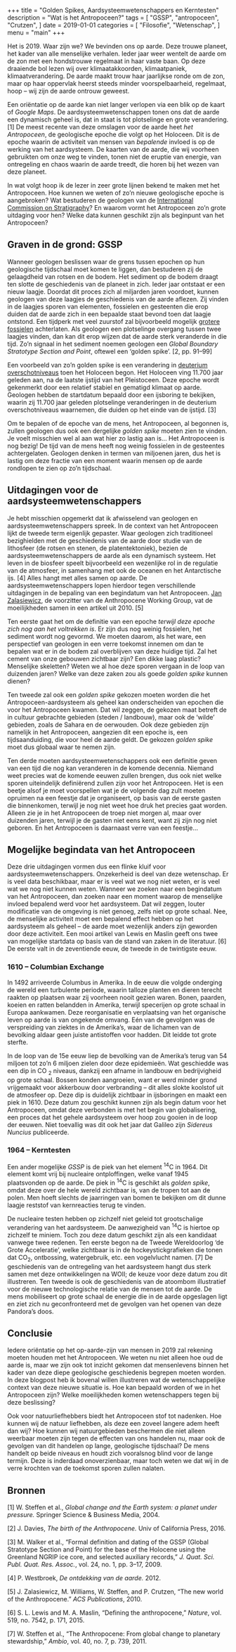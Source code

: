 +++
title = "Golden Spikes, Aardsysteemwetenschappers en Kerntesten"
description = "Wat is het Antropoceen?"
tags = [
    "GSSP",
    "antropoceen",
    "Crutzen",
]
date = 2019-01-01
categories = [
    "Filosofie",
    "Wetenschap",
]
menu = "main"
+++

Het is 2019. Waar zijn we? We bevinden ons op aarde. Deze trouwe planeet, het kader van alle menselijke verhalen. <!--more--> Ieder jaar weer wentelt de aarde om de zon met een hondstrouwe regelmaat in haar vaste baan. Op deze draaiende bol lezen wij over klimaatakkoorden, klimaatpaniek, klimaatverandering. De aarde maakt trouw haar jaarlijkse ronde om de zon, maar op haar oppervlak heerst steeds minder voorspelbaarheid, regelmaat, hoop – wij zijn de aarde ontrouw geweest.

Een oriëntatie op de aarde kan niet langer verlopen via een blik op de kaart of <i>Google Maps</i>. De aardsysteemwetenschappen tonen ons dat de aarde een dynamisch geheel is, dat in staat is tot plotselinge en grote verandering. [1] De meest recente van deze omslagen voor de aarde heet <i>het Antropoceen</i>, de geologische epoche die volgt op het Holoceen. Dit is de epoche waarin de activiteit van mensen van <i>bepalende</i> invloed is op de werking van het aardsysteem. De kaarten van de aarde, die wij voorheen gebruikten om onze weg te vinden, tonen niet de eruptie van energie, van ontregeling en chaos waarin de aarde treedt, die horen bij het wezen van deze planeet.

In wat volgt hoop ik de lezer in zeer grote lijnen bekend te maken met het Antropoceen. Hoe kunnen we weten of zo’n nieuwe geologische epoche is aangebroken? Wat bestuderen de geologen van de [International Commission on Stratigraphy](https://stratigraphy.org)? En waarom vormt het Antropoceen zo’n grote uitdaging voor hen?  Welke data kunnen geschikt zijn als beginpunt van het Antropoceen?

## Graven in de grond: GSSP

Wanneer geologen beslissen waar de grens tussen epochen op hun geologische tijdschaal moet komen te liggen, dan bestuderen zij de gelaagdheid van rotsen en de bodem. Het sediment op de bodem draagt ten slotte de geschiedenis van de planeet in zich. Ieder jaar ontstaat er een nieuw laagje. Doordat dit proces zich al miljarden jaren voordoet, kunnen geologen van deze laagjes de geschiedenis van de aarde aflezen. Zij vinden in de laagjes sporen van elementen, fossielen en gesteenten die erop duiden dat de aarde zich in een bepaalde staat bevond toen dat laagje ontstond. Een tijdperk met veel zuurstof zal bijvoorbeeld mogelijk [grotere fossielen](https://news.ucsc.edu/2012/06/giant-insects.html) achterlaten. Als geologen een plotselinge overgang tussen twee laagjes vinden, dan kan dit erop wijzen dat de aarde sterk veranderde in die tijd. Zo’n signaal in het sediment noemen geologen een <i>Global Boundary Stratotype Section and Point</i>, oftewel een ‘golden spike’. [2, pp. 91–99]

Een voorbeeld van zo’n golden spike is een verandering in [deuterium overschotniveaus](http://www.stratigraphy.org/gssp/holocene.pdf) toen het Holoceen begon. Het Holoceen ving 11.700 jaar geleden aan, na de laatste ijstijd van het Pleistoceen. Deze epoche wordt gekenmerkt door een relatief stabiel en gematigd klimaat op aarde. Geologen hebben de startdatum bepaald door een ijsboring te bekijken, waarin zij 11.700 jaar geleden plotselinge veranderingen in de deuterium overschotniveaus waarnemen, die duiden op het einde van de ijstijd. [3]

Om te bepalen of de epoche van de mens, het Antropoceen, al begonnen is, zullen geologen dus ook een dergelijke <i>golden spike</i> moeten zien te vinden. Je voelt misschien wel al aan wat hier zo lastig aan is… Het Antropoceen is nog bezig! De tijd van de mens heeft nog weinig fossielen in de gesteentes achtergelaten. Geologen denken in termen van miljoenen jaren, dus het is lastig om deze fractie van een moment waarin mensen op de aarde rondlopen te zien op zo’n tijdschaal.

## Uitdagingen voor de aardsysteemwetenschappers

Je hebt misschien opgemerkt dat ik afwisselend van geologen en aardsysteemwetenschappers spreek. In de context van het Antropoceen lijkt de tweede term eigenlijk gepaster. Waar geologen zich traditioneel bezighielden met de geschiedenis van de aarde door studie van de lithosfeer (de rotsen en stenen, de platentektoniek), bezien de aardsysteemwetenschappers de aarde als een dynamisch systeem. Het leven in de biosfeer speelt bijvoorbeeld een wezenlijke rol in de regulatie van de atmosfeer, in samenhang met ook de oceanen en het Antarctische ijs. [4] Alles hangt met alles samen op aarde. De aardsysteemwetenschappers lopen hierdoor tegen verschillende uitdagingen in de bepaling van een begindatum van het Antropoceen. [Jan Zalasiewicz](https://www2.le.ac.uk/departments/geology/people/zalasiewicz-ja), de voorzitter van de Anthropocene Working Group, vat de moeilijkheden samen in een artikel uit 2010. [5]

Ten eerste gaat het om de definitie van een epoche <i>terwijl deze epoche zich nog aan het voltrekken is</i>. Er zijn dus nog weinig fossielen, het sediment wordt nog gevormd. We moeten daarom, als het ware, een perspectief van geologen in een verre toekomst innemen om dan te bepalen wat er in de bodem zal overblijven van deze huidige tijd. Zal het cement van onze gebouwen zichtbaar zijn? Een dikke laag plastic? Menselijke skeletten? Weten we al hoe deze sporen vergaan in de loop van duizenden jaren? Welke van deze zaken zou als goede <i>golden spike</i> kunnen dienen?

Ten tweede zal ook een <i>golden spike</i> gekozen moeten worden die het Antropoceen-aardsysteem als geheel kan onderscheiden van epochen die voor het Antropoceen kwamen. Dat wil zeggen, de gekozen maat betreft de in cultuur gebrachte gebieden (steden / landbouw), maar ook de ‘wilde’ gebieden, zoals de Sahara en de oerwouden. Ook deze gebieden zijn namelijk in het Antropoceen, aangezien dit een epoche is, een tijdsaanduiding, die voor heel de aarde geldt. De gekozen <i>golden spike</i> moet dus globaal waar te nemen zijn.

Ten derde moeten aardsysteemwetenschappers ook een definitie geven van een tijd die nog kan veranderen in de komende decennia. Niemand weet precies wat de komende eeuwen zullen brengen, dus ook niet welke sporen uiteindelijk definiërend zullen zijn voor het Antropoceen. Het is een beetje alsof je moet voorspellen wat je de volgende dag zult moeten opruimen na een feestje dat je organiseert, op basis van de eerste gasten die binnenkomen, terwijl je nog niet weet hoe druk het precies gaat worden. Alleen zie je in het Antropoceen de troep niet morgen al, maar over duizenden jaren, terwijl je de gasten niet eens kent, want zij zijn nog niet geboren. En het Antropoceen is daarnaast verre van een feestje…

## Mogelijke begindata van het Antropoceen

Deze drie uitdagingen vormen dus een flinke kluif voor aardsysteemwetenschappers. Onzekerheid is deel van deze wetenschap. Er is veel data beschikbaar, maar er is veel wat we nog niet weten, er is veel wat we nog niet kunnen weten. Wanneer we zoeken naar een begindatum van het Antropoceen, dan zoeken naar een moment waarop de menselijke invloed bepalend werd voor het aardsysteem. Dat wil zeggen, louter modificatie van de omgeving is niet genoeg, zelfs niet op grote schaal. Nee, de menselijke activiteit moet een bepalend effect hebben op het aardsysteem als geheel – de aarde moet wezenlijk anders zijn geworden door deze activiteit. Een mooi artikel van Lewis en Maslin geeft ons twee van mogelijke startdata op basis van de stand van zaken in de literatuur. [6] De eerste valt in de zeventiende eeuw, de tweede in de twintigste eeuw.

### 1610 – Columbian Exchange

In 1492 arriveerde Columbus in Amerika. In de eeuw die volgde onderging de wereld een turbulente periode, waarin talloze planten en dieren terecht raakten op plaatsen waar zij voorheen nooit gezien waren. Bonen, paarden, koeien en ratten belandden in Amerika, terwijl specerijen op grote schaal in Europa aankwamen. Deze reorganisatie en verplaatsing van het organische leven op aarde is van ongekende omvang. Eén van de gevolgen was de verspreiding van ziektes in de Amerika’s, waar de lichamen van de bevolking aldaar geen juiste antistoffen voor hadden. Dit leidde tot grote sterfte.

In de loop van de 15e eeuw liep de bevolking van de Amerika’s terug van 54 miljoen tot zo’n 6 miljoen zielen door deze epidemieën. Wat geschiedde was een dip in CO <sub>2</sub> niveaus, dankzij een afname in landbouw en bedrijvigheid op grote schaal. Bossen konden aangroeien, want er werd minder grond vrijgemaakt voor akkerbouw door verbranding – dit alles slokte koolstof uit de atmosfeer op. Deze dip is duidelijk zichtbaar in ijsboringen en maakt een piek in 1610. Deze datum zou geschikt kunnen zijn als begin datum voor het Antropoceen, omdat deze verbonden is met het begin van globalisering, een proces dat het gehele aardsysteem over hoop zou gooien in de loop der eeuwen. Niet toevallig was dit ook het jaar dat Galileo zijn <i>Sidereus Nuncius</i> publiceerde.

### 1964 – Kerntesten

Een ander mogelijke <i>GSSP</i> is de piek van het element <sup>14</sup>C in 1964. Dit element komt vrij bij nucleaire ontploffingen, welke vanaf 1945 plaatsvonden op de aarde. De piek in <sup>14</sup>C is geschikt als <i>golden spike</i>, omdat deze over de hele wereld zichtbaar is, van de tropen tot aan de polen. Men hoeft slechts de jaarringen van bomen te bekijken om dit dunne laagje reststof van kernreacties terug te vinden.

De nucleaire testen hebben op zichzelf niet geleid tot grootschalige verandering van het aardsysteem. De aanwezigheid van <sup>14</sup>C is hiertoe op zichzelf te miniem. Toch zou deze datum geschikt zijn als een kandidaat vanwege twee redenen. Ten eerste begon na de Tweede Wereldoorlog ‘de Grote Acceleratie’, welke zichtbaar is in de hockeystickgrafieken die tonen dat CO<sub>2</sub>, ontbossing, watergebruik, etc. een vogelvlucht namen. [7] De geschiedenis van de ontregeling van het aardsysteem hangt dus sterk samen met deze ontwikkelingen na WOII; de keuze voor deze datum zou dit illustreren. Ten tweede is ook de geschiedenis van de atoombom illustratief voor de nieuwe technologische relatie van de mensen tot de aarde. De mens mobiliseert op grote schaal de energie die in de aarde opgeslagen ligt en ziet zich nu geconfronteerd met de gevolgen van het openen van deze Pandora’s doos.

## Conclusie

Iedere oriëntatie op het op-aarde-zijn van mensen in 2019 zal rekening moeten houden met het Antropoceen. We weten nu niet alleen hoe oud de aarde is, maar we zijn ook tot inzicht gekomen dat mensenlevens binnen het kader van deze diepe geologische geschiedenis begrepen moeten worden. In deze blogpost heb ik bovenal willen illustreren wat de wetenschappelijke context van deze nieuwe situatie is. Hoe kan bepaald worden of we in het Antropoceen zijn? Welke moeilijkheden komen wetenschappers tegen bij deze beslissing?

Ook voor natuurliefhebbers biedt het Antropoceen stof tot nadenken. Hoe kunnen wij de natuur liefhebben, als deze een zoveel langere adem heeft dan wij? Hoe kunnen wij natuurgebieden beschermen die niet alleen weerbaar moeten zijn tegen de effecten van ons handelen nu, maar ook de gevolgen van dit handelen op lange, geologische tijdschaal? De mens handelt op beide niveaus en houdt zich vooralsnog blind voor de lange termijn. Deze is inderdaad onoverzienbaar, maar toch weten we dat wij in de verre krochten van de toekomst sporen zullen nalaten.

## Bronnen

[1]        W. Steffen et al., <i>Global change and the Earth system: a planet under pressure.</i> Springer Science & Business Media, 2004.

[2]        J. Davies, <i>The birth of the Anthropocene.</i> Univ of California Press, 2016.

[3]        M. Walker et al., “Formal definition and dating of the GSSP (Global Stratotype Section and Point) for the base of the Holocene using the Greenland NGRIP ice core, and selected auxiliary records,” <i>J. Quat. Sci. Publ. Quat. Res. Assoc.</i>, vol. 24, no. 1, pp. 3–17, 2009.

[4]        P. Westbroek, <i>De ontdekking van de aarde.</i> 2012.

[5]        J. Zalasiewicz, M. Williams, W. Steffen, and P. Crutzen, “The new world of the Anthropocene.” <i>ACS Publications</i>, 2010.

[6]        S. L. Lewis and M. A. Maslin, “Defining the anthropocene,” <i>Nature</i>, vol. 519, no. 7542, p. 171, 2015.

[7]        W. Steffen et al., “The Anthropocene: From global change to planetary stewardship,” <i>Ambio</i>, vol. 40, no. 7, p. 739, 2011.
